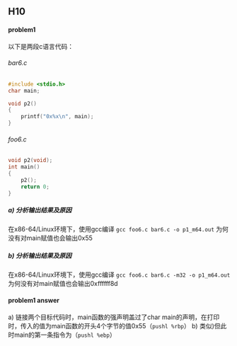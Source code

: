 ## H10
#### problem1
以下是两段c语言代码：
###### bar6.c
```C
#include <stdio.h>
char main;

void p2()
{
	printf("0x%x\n", main);
}
```
###### foo6.c
```C
void p2(void);
int main()
{
	p2();
	return 0;
}
```
##### a) 分析输出结果及原因
在x86-64/Linux环境下，使用gcc编译
`gcc foo6.c bar6.c -o p1_m64.out`
为何没有对main赋值也会输出0x55
##### b) 分析输出结果及原因
在x86-64/Linux环境下，使用gcc编译
`gcc foo6.c bar6.c -m32 -o p1_m64.out`
为何没有对main赋值也会输出0xffffff8d

#### problem1 answer
a) 链接两个目标代码时，main函数的强声明盖过了char main的声明，在打印时，传入的值为main函数的开头4个字节的值0x55（`pushl %rbp`）
b) 类似)但此时main的第一条指令为（`pushl %ebp`）
